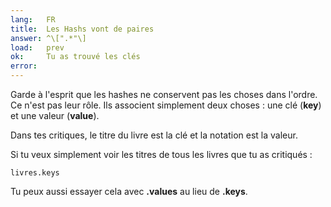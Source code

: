 ```yaml
---
lang:   FR
title:  Les Hashs vont de paires
answer: ^\[".*"\]
load:   prev
ok:     Tu as trouvé les clés
error:
---
```


Garde à l'esprit que les hashes ne conservent pas les choses dans l'ordre. Ce n'est pas leur rôle. Ils associent simplement
deux choses : une clé (__key__) et une valeur (__value__).

Dans tes critiques, le titre du livre est la clé et la notation est la valeur.

Si tu veux simplement voir les titres de tous les livres que tu as critiqués :

    livres.keys

Tu peux aussi essayer cela avec __.values__ au lieu de __.keys__.
